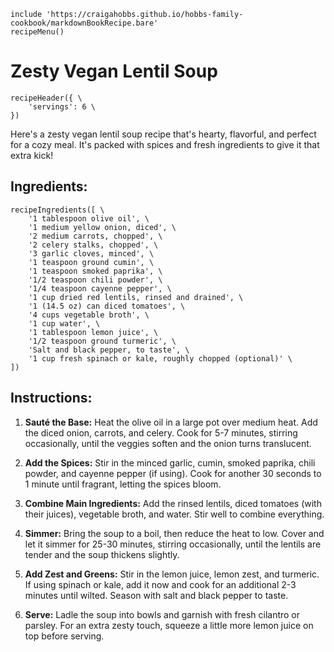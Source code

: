 ~~~ markdown-script
include 'https://craigahobbs.github.io/hobbs-family-cookbook/markdownBookRecipe.bare'
recipeMenu()
~~~

# Zesty Vegan Lentil Soup

~~~ markdown-script
recipeHeader({ \
    'servings': 6 \
})
~~~

Here's a zesty vegan lentil soup recipe that's hearty, flavorful, and perfect for a cozy meal. It's
packed with spices and fresh ingredients to give it that extra kick!

## Ingredients:

~~~ markdown-script
recipeIngredients([ \
    '1 tablespoon olive oil', \
    '1 medium yellow onion, diced', \
    '2 medium carrots, chopped', \
    '2 celery stalks, chopped', \
    '3 garlic cloves, minced', \
    '1 teaspoon ground cumin', \
    '1 teaspoon smoked paprika', \
    '1/2 teaspoon chili powder', \
    '1/4 teaspoon cayenne pepper', \
    '1 cup dried red lentils, rinsed and drained', \
    '1 (14.5 oz) can diced tomatoes', \
    '4 cups vegetable broth', \
    '1 cup water', \
    '1 tablespoon lemon juice', \
    '1/2 teaspoon ground turmeric', \
    'Salt and black pepper, to taste', \
    '1 cup fresh spinach or kale, roughly chopped (optional)' \
])
~~~

## Instructions:

1. **Sauté the Base:** Heat the olive oil in a large pot over medium heat. Add the diced onion,
   carrots, and celery. Cook for 5-7 minutes, stirring occasionally, until the veggies soften and
   the onion turns translucent.

2. **Add the Spices:** Stir in the minced garlic, cumin, smoked paprika, chili powder, and cayenne
   pepper (if using). Cook for another 30 seconds to 1 minute until fragrant, letting the spices
   bloom.

3. **Combine Main Ingredients:** Add the rinsed lentils, diced tomatoes (with their juices),
   vegetable broth, and water. Stir well to combine everything.

4. **Simmer:** Bring the soup to a boil, then reduce the heat to low. Cover and let it simmer for
   25-30 minutes, stirring occasionally, until the lentils are tender and the soup thickens slightly.

5. **Add Zest and Greens:** Stir in the lemon juice, lemon zest, and turmeric. If using spinach or
   kale, add it now and cook for an additional 2-3 minutes until wilted. Season with salt and black
   pepper to taste.

6. **Serve:** Ladle the soup into bowls and garnish with fresh cilantro or parsley. For an extra
   zesty touch, squeeze a little more lemon juice on top before serving.
